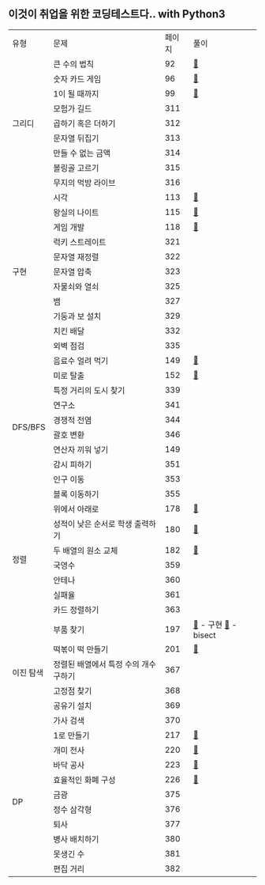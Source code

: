 ## 이것이 취업을 위한 코딩테스트다.. with Python3
<div align="center">
    <table>
        <tr>
            <td>유형</td>
            <td>문제</td>
            <td>페이지</td>
            <td>풀이</td>
        </tr>
        <tr>
            <td rowspan="9">그리디</td>
            <td>큰 수의 법칙</td>
            <td>92</td>
            <td><a href="https://github.com/sieukim/algorithms-python/blob/master/[1] Greedy/ex01.py">🔗</a></td>
        </tr>
        <tr>
            <td>숫자 카드 게임</td>
            <td>96</td>
            <td><a href="https://github.com/sieukim/algorithms-python/blob/master/[1] Greedy/ex02.py">🔗</a></td>
        </tr>
        <tr>
            <td>1이 될 때까지</td>
            <td>99</td>
            <td><a href="https://github.com/sieukim/algorithms-python/blob/master/[1] Greedy/ex03.py">🔗</a></td>
        </tr>
        <tr>
            <td>모험가 길드</td>
            <td>311</td>
            <td></td>
        </tr>
        <tr>
            <td>곱하기 혹은 더하기</td>
            <td>312</td>
            <td></td>
        </tr>
        <tr>
            <td>문자열 뒤집기</td>
            <td>313</td>
            <td></td>
        </tr>
        <tr>
            <td>만들 수 없는 금액</td>
            <td>314</td>
            <td></td>
        </tr>
        <tr>
            <td>볼링골 고르기</td>
            <td>315</td>
            <td></td>
        </tr>
        <tr>
            <td>무지의 먹방 라이브</td>
            <td>316</td>
            <td></td>
        </tr>
        <tr>
            <td rowspan="11">구현</td>
            <td>시각</td>
            <td>113</td>
            <td><a href="https://github.com/sieukim/algorithms-python/blob/master/[2] Implement/ex01.py">🔗</a></td>
        </tr>
        <tr>
            <td>왕실의 나이트</td>
            <td>115</td>
            <td><a href="https://github.com/sieukim/algorithms-python/blob/master/[2] Implement/ex02.py">🔗</a></td>
        </tr>
        <tr>
            <td>게임 개발</td>
            <td>118</td>
            <td><a href="https://github.com/sieukim/algorithms-python/blob/master/[2] Implement/ex03.py">🔗</a></td>
        </tr>
        <tr>
            <td>럭키 스트레이트</td>
            <td>321</td>
            <td></td>
        </tr>
        <tr>
            <td>문자열 재정렬</td>
            <td>322</td>
            <td></td>
        </tr>
        <tr>
            <td>문자열 압축</td>
            <td>323</td>
            <td></td>
        </tr>
        <tr>
            <td>자물쇠와 열쇠</td>
            <td>325</td>
            <td></td>
        </tr>
        <tr>
            <td>뱀</td>
            <td>327</td>
            <td></td>
        </tr>
        <tr>
            <td>기둥과 보 설치</td>
            <td>329</td>
            <td></td>
        </tr>
        <tr>
            <td>치킨 배달</td>
            <td>332</td>
            <td></td>
        </tr>
       <tr>
            <td>외벽 점검</td>
            <td>335</td>
            <td></td>
        </tr>
        <tr>
            <td rowspan="10">DFS/BFS</td>
            <td>음료수 얼려 먹기</td>
            <td>149</td>
            <td><a href="https://github.com/sieukim/algorithms-python/blob/master/[3] DFS&BFS/ex01.py">🔗</a></td>
        </tr>
        <tr>
            <td>미로 탈출</td>
            <td>152</td>
            <td><a href="https://github.com/sieukim/algorithms-python/blob/master/[3] DFS&BFS/ex02.py">🔗</a></td>
        </tr>
        <tr>
            <td>특정 거리의 도시 찾기</td>
            <td>339</td>
            <td></td>
        </tr>
        <tr>
            <td>연구소</td>
            <td>341</td>
            <td></td>
        </tr>
        <tr>
            <td>경쟁적 전염</td>
            <td>344</td>
            <td></td>
        </tr>
        <tr>
            <td>괄호 변환</td>
            <td>346</td>
            <td></td>
        </tr>
        <tr>
            <td>연산자 끼워 넣기</td>
            <td>149</td>
            <td></td>
        </tr>
        <tr>
            <td>감시 피하기</td>
            <td>351</td>
            <td></td>
        </tr>
        <tr>
            <td>인구 이동</td>
            <td>353</td>
            <td></td>
        </tr>
        <tr>
            <td>블록 이동하기</td>
            <td>355</td>
            <td></td>
        </tr>
        <tr>
            <td rowspan="7">정렬</td>
            <td>위에서 아래로</td>
            <td>178</td>
            <td><a href="https://github.com/sieukim/algorithms-python/blob/master/[4] Sort/ex01.py">🔗</a></td>
        </tr>
        <tr>
            <td>성적이 낮은 순서로 학생 출력하기</td>
            <td>180</td>
            <td><a href="https://github.com/sieukim/algorithms-python/blob/master/[4] Sort/ex02.py">🔗</a></td>
        </tr>
        <tr>
            <td>두 배열의 원소 교체</td>
            <td>182</td>
            <td><a href="https://github.com/sieukim/algorithms-python/blob/master/[4] Sort/ex03.py">🔗</a></td>
        </tr>
        <tr>
            <td>국영수</td>
            <td>359</td>
            <td></td>
        </tr>
        <tr>
            <td>안테나</td>
            <td>360</td>
            <td></td>
        </tr>
        <tr>
            <td>실패율</td>
            <td>361</td>
            <td></td>
        </tr>
        <tr>
            <td>카드 정렬하기</td>
            <td>363</td>
            <td></td>
        </tr>
        <tr>
            <td rowspan="6">이진 탐색</td>
            <td>부품 찾기</td>
            <td>197</td>
            <td>
                <a href="https://github.com/sieukim/algorithms-python/blob/master/[5] Binary Search/ex01.py">🔗</a> - 구현
                <a href="https://github.com/sieukim/algorithms-python/blob/master/[5] Binary Search/ex01-bisect.py">🔗</a> - bisect
            </td>
        </tr>
        <tr>
            <td>떡볶이 떡 만들기</td>
            <td>201</td>
            <td><a href="https://github.com/sieukim/algorithms-python/blob/master/[5] Binary Search/ex02.py">🔗</a></td>
        </tr>
        <tr>
            <td>정렬된 배열에서 특정 수의 개수 구하기</td>
            <td>367</td>
            <td></td>
        </tr>
        <tr>
            <td>고정점 찾기</td>
            <td>368</td>
            <td></td>
        </tr>
        <tr>
            <td>공유기 설치</td>
            <td>369</td>
            <td></td>
        </tr>
        <tr>
            <td>가사 검색</td>
            <td>370</td>
            <td></td>
        </tr>
        <tr>
            <td rowspan="10">DP</td>
            <td>1로 만들기</td>
            <td>217</td>
            <td><a href="https://github.com/sieukim/algorithms-python/blob/master/[6] Dynamic Programming/ex01.py">🔗</a></td>
        </tr>
        <tr>
            <td>개미 전사</td>
            <td>220</td>
            <td><a href="https://github.com/sieukim/algorithms-python/blob/master/[6] Dynamic Programming/ex02.py">🔗</a></td>
        </tr>
        <tr>
            <td>바닥 공사</td>
            <td>223</td>
            <td><a href="https://github.com/sieukim/algorithms-python/blob/master/[6] Dynamic Programming/ex03.py">🔗</a></td>
        </tr>
        <tr>
            <td>효율적인 화폐 구성</td>
            <td>226</td>
            <td><a href="https://github.com/sieukim/algorithms-python/blob/master/[6] Dynamic Programming/ex04.py">🔗</a></td>
        </tr>
        <tr>
            <td>금광</td>
            <td>375</td>
            <td></td>
        </tr>
        <tr>
            <td>정수 삼각형</td>
            <td>376</td>
            <td></td>
        </tr>
        <tr>
            <td>퇴사</td>
            <td>377</td>
            <td></td>
        </tr>
        <tr>
            <td>병사 배치하기</td>
            <td>380</td>
            <td></td>
        </tr>
        <tr>
            <td>못생긴 수</td>
            <td>381</td>
            <td></td>
        </tr>
        <tr>
            <td>편집 거리</td>
            <td>382</td>
            <td></td>
        </tr>
    </table>
</div>